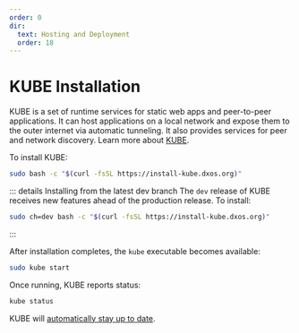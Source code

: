 ```yaml
---
order: 0
dir:
  text: Hosting and Deployment
  order: 18
---
```


# KUBE Installation

KUBE is a set of runtime services for static web apps and peer-to-peer applications. It can host applications on a local network and expose them to the outer internet via automatic tunneling. It also provides services for peer and network discovery. Learn more about [KUBE](./platform/kube).

To install KUBE:

```bash file=../snippets/install-kube.sh
sudo bash -c "$(curl -fsSL https://install-kube.dxos.org)"
```

::: details Installing from the latest dev branch
The `dev` release of KUBE receives new features ahead of the production release. To install:

```bash file=../snippets/install-kube-dev.sh
sudo ch=dev bash -c "$(curl -fsSL https://install-kube.dxos.org)"
```
:::

After installation completes, the `kube` executable becomes available:

```bash
sudo kube start
```

Once running, KUBE reports status:

```bash
kube status
```

KUBE will [automatically stay up to date](./auto-update).